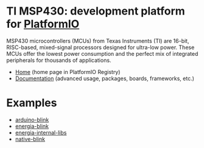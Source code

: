 
# TI MSP430: development platform for [PlatformIO](https://platformio.org)

MSP430 microcontrollers (MCUs) from Texas Instruments (TI) are 16-bit, RISC-based, mixed-signal processors designed for ultra-low power. These MCUs offer the lowest power consumption and the perfect mix of integrated peripherals for thousands of applications.

* [Home](https://platformio.org/platforms/timsp430) (home page in PlatformIO Registry)
* [Documentation](http://docs.platformio.org/page/platforms/timsp430.html) (advanced usage, packages, boards, frameworks, etc.)

# Examples

* [arduino-blink](https://github.com/platformio/platform-timsp430/tree/develop/examples/arduino-blink)
* [energia-blink](https://github.com/platformio/platform-timsp430/tree/develop/examples/energia-blink)
* [energia-internal-libs](https://github.com/platformio/platform-timsp430/tree/develop/examples/energia-internal-libs)
* [native-blink](https://github.com/platformio/platform-timsp430/tree/develop/examples/native-blink)
